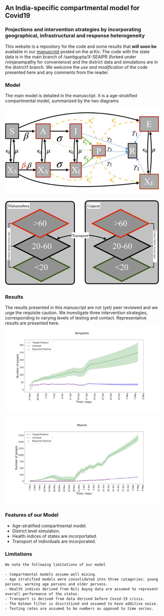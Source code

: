 ## An India-specific compartmental model for Covid19 

### Projections and intervention strategies by incorporating geographical, infrastructural and response heterogeneity

This website is a repository for the code and some results that **will soon be** available in our [manuscript](https://arxiv.org/abs/0906.1259) posted on the arXiv. The code with the state data is in the main branch of /sanitgupta/X-SEAIPR (forked under /vinjanampathy for convenience) and the district data and simulations are in the district1 branch. We welcome the _use and modification_ of the code presented here and any comments from the reader.


### Model

The main model is detailed in the manuscript. It is a age-stratified compartmental model, summarized by the two diagrams

![model](/Images/Slide1.jpeg)

![](/Images/Slide2.jpeg)

### Results

The results presented in this manuscript are not (yet) peer reviewed and we urge the requisite caution. We investigate three intervention strategies, corresponding to varying levels of testing and contact. Representative results are presented here.
![res1](/Images/Slide3.jpeg)

![res2](/Images/Slide4.jpeg)

### Features of our Model
- Age-stratified compartmental model.
- District level simulation.
- Health indices of states are incorportated.
- Transport of individuals are incorporated.

### Limitations
```
We note the following limitations of our model

- Compartmental models assume well mixing.
- Age stratified models were consolidated into three catagories: young persons, working age persons and older persons. 
- Health indices derived from Niti Aayog data are assumed to represent overall performance of the states.
- Transport is derived from data derived before Covid-19 crisis. 
- The Kalman filter is discritized and assumed to have additive noise.
- Testing rates are assumed to be numbers as opposed to time series.
```
